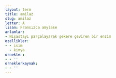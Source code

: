 ```yaml
---
layout: term
title: amilaz
slug: amilaz
letter: A
lisan: Fransızca amylase
anlamlar:
- Nişastayı parçalayarak şekere çeviren bir enzim
ozellikler:
- - isim
  - kimya
ornekler:
- - ''
orneklerkaynak:
- - ''
---
```

